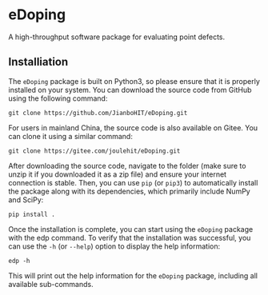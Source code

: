 # eDoping

A high-throughput software package for evaluating point defects.

## Installiation

The `eDoping` package is built on Python3, so please ensure that it is 
properly installed on your system. You can download the source code 
from GitHub using the following command:

```
git clone https://github.com/JianboHIT/eDoping.git
```

For users in mainland China, the source code is also available on Gitee. 
You can clone it using a similar command:

```
git clone https://gitee.com/joulehit/eDoping.git
```

After downloading the source code, navigate to the folder (make sure to 
unzip it if you downloaded it as a zip file) and ensure your internet 
connection is stable. Then, you can use `pip` (or `pip3`) to automatically 
install the package along with its dependencies, which primarily include 
NumPy and SciPy:

```
pip install .
```

Once the installation is complete, you can start using the `eDoping` package 
with the edp command. To verify that the installation was successful, 
you can use the `-h` (or `--help`) option to display the help information:

```
edp -h
```

This will print out the help information for the `eDoping` package, including 
all available sub-commands.
